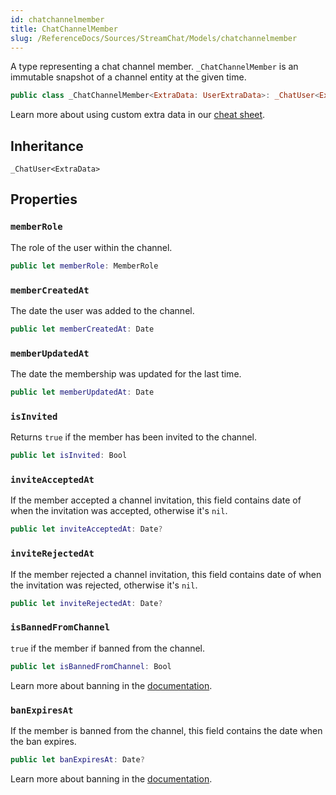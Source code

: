 ```yaml
---
id: chatchannelmember 
title: ChatChannelMember
slug: /ReferenceDocs/Sources/StreamChat/Models/chatchannelmember
---
```


A type representing a chat channel member. `_ChatChannelMember` is an immutable snapshot of a channel entity at the given time.

``` swift
public class _ChatChannelMember<ExtraData: UserExtraData>: _ChatUser<ExtraData> 
```

> 

Learn more about using custom extra data in our [cheat sheet](https://github.com/GetStream/stream-chat-swift/wiki/Cheat-Sheet#working-with-extra-data).

## Inheritance

`_ChatUser<ExtraData>`

## Properties

### `memberRole`

The role of the user within the channel.

``` swift
public let memberRole: MemberRole
```

### `memberCreatedAt`

The date the user was added to the channel.

``` swift
public let memberCreatedAt: Date
```

### `memberUpdatedAt`

The date the membership was updated for the last time.

``` swift
public let memberUpdatedAt: Date
```

### `isInvited`

Returns `true` if the member has been invited to the channel.

``` swift
public let isInvited: Bool
```

### `inviteAcceptedAt`

If the member accepted a channel invitation, this field contains date of when the invitation was accepted,
otherwise it's `nil`.

``` swift
public let inviteAcceptedAt: Date?
```

### `inviteRejectedAt`

If the member rejected a channel invitation, this field contains date of when the invitation was rejected,
otherwise it's `nil`.

``` swift
public let inviteRejectedAt: Date?
```

### `isBannedFromChannel`

`true` if the member if banned from the channel.

``` swift
public let isBannedFromChannel: Bool
```

Learn more about banning in the [documentation](https://getstream.io/chat/docs/ios-swift/moderation/?language=swift#ban).

### `banExpiresAt`

If the member is banned from the channel, this field contains the date when the ban expires.

``` swift
public let banExpiresAt: Date?
```

Learn more about banning in the [documentation](https://getstream.io/chat/docs/ios-swift/moderation/?language=swift#ban).
